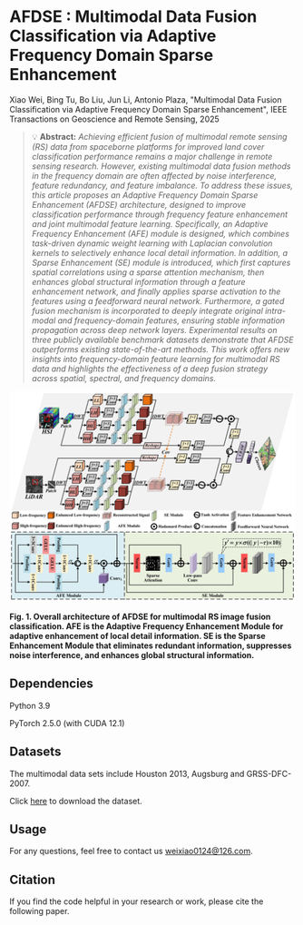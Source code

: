 # AFDSE : Multimodal Data Fusion Classification via Adaptive Frequency Domain Sparse Enhancement 

Xiao Wei, Bing Tu, Bo Liu, Jun Li, Antonio Plaza, "Multimodal Data Fusion Classification via Adaptive Frequency Domain Sparse Enhancement", IEEE Transactions on Geoscience and Remote Sensing, 2025


> 💡 **Abstract:**  *Achieving efficient fusion of multimodal remote sensing (RS) data from spaceborne platforms for improved land cover classification performance remains a major challenge in remote sensing research. However, existing multimodal data fusion methods in the frequency domain are often affected by noise interference, feature redundancy, and feature imbalance. To address these issues, this article proposes an Adaptive Frequency Domain Sparse Enhancement (AFDSE) architecture, designed to improve classification performance through frequency feature enhancement and joint multimodal feature learning. Specifically, an Adaptive Frequency Enhancement (AFE) module is designed, which combines task-driven dynamic weight learning with Laplacian convolution kernels to selectively enhance local detail information. In addition, a Sparse Enhancement (SE) module is introduced, which first captures spatial correlations using a sparse attention mechanism, then enhances global structural information through a feature enhancement network, and finally applies sparse activation to the features using a feedforward neural network. Furthermore, a gated fusion mechanism is incorporated to deeply integrate original intra-modal and frequency-domain features, ensuring stable information propagation across deep network layers. Experimental results on three publicly available benchmark datasets demonstrate that AFDSE outperforms existing state-of-the-art methods. This work offers new insights into frequency-domain feature learning for multimodal RS data and highlights the effectiveness of a deep fusion strategy across spatial, spectral, and frequency domains.*

![AFDSE Architecture diagram](./figs/Architecture_diagram.jpg)


**Fig. 1. Overall architecture of AFDSE for multimodal RS image fusion classification. AFE is the Adaptive Frequency Enhancement Module for adaptive enhancement of local detail information. SE is the Sparse Enhancement Module that eliminates redundant information, suppresses noise interference, and enhances global structural information.** 


## Dependencies

Python 3.9

PyTorch 2.5.0 (with CUDA 12.1)

## Datasets
The multimodal data sets include Houston 2013, Augsburg and GRSS-DFC-2007.

Click [here](https://drive.google.com/drive/folders/1zt18uhqqMSfp1g4DpxuDQTVpW6ukkMPN?usp=drive_link) to download the dataset.

## Usage
For any questions, feel free to contact us  [weixiao0124@126.com](mailto:weixiao0124@126.com).

## Citation
If you find the code helpful in your research or work, please cite the following paper.
